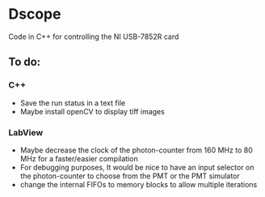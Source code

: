 # Dscope
Code in C++ for controlling the NI USB-7852R card

## To do:
### C++
- Save the run status in a text file
- Maybe install openCV to display tiff images


### LabView
- Maybe decrease the clock of the photon-counter from 160 MHz to 80 MHz for a faster/easier compilation
- For debugging purposes, It would be nice to have an input selector on the photon-counter to choose from the PMT or the PMT simulator
- change the internal FIFOs to memory blocks to allow multiple iterations